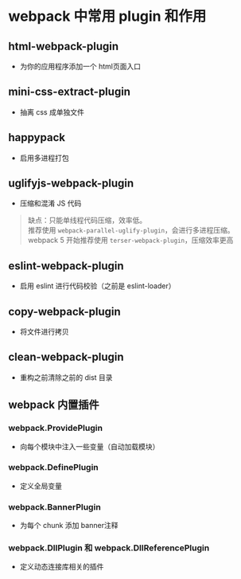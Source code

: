 # webpack 中常用 plugin 和作用

## html-webpack-plugin
- 为你的应用程序添加一个 html页面入口

## mini-css-extract-plugin
- 抽离 css 成单独文件

## happypack
- 启用多进程打包

## uglifyjs-webpack-plugin
- 压缩和混淆 JS 代码
> 缺点：只能单线程代码压缩，效率低。<br>
> 推荐使用 `webpack-parallel-uglify-plugin`，会进行多进程压缩。<br>
> webpack 5 开始推荐使用 `terser-webpack-plugin`，压缩效率更高

## eslint-webpack-plugin
- 启用 eslint 进行代码校验（之前是 eslint-loader）

## copy-webpack-plugin
- 将文件进行拷贝

## clean-webpack-plugin
- 重构之前清除之前的 dist 目录

## webpack 内置插件
### webpack.ProvidePlugin
- 向每个模块中注入一些变量（自动加载模块）
### webpack.DefinePlugin
- 定义全局变量
### webpack.BannerPlugin
- 为每个 chunk 添加 banner注释
### webpack.DllPlugin 和 webpack.DllReferencePlugin
- 定义动态连接库相关的插件


